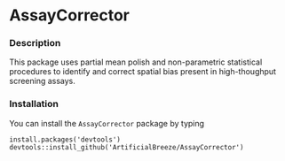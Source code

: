 # AssayCorrector
### Description
This package uses partial mean polish and non-parametric statistical procedures to identify and correct spatial bias present in high-thoughput screening assays.
### Installation
You can install the ```AssayCorrector``` package by typing
```{r }
install.packages('devtools')
devtools::install_github('ArtificialBreeze/AssayCorrector')
```

